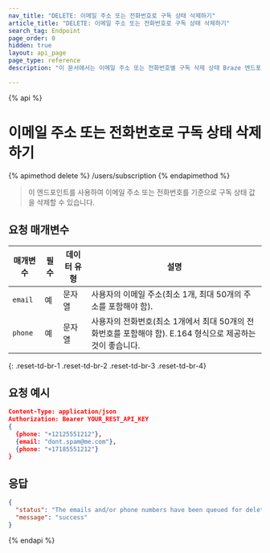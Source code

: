 ```yaml
---
nav_title: "DELETE: 이메일 주소 또는 전화번호로 구독 상태 삭제하기"
article_title: "DELETE: 이메일 주소 또는 전화번호로 구독 상태 삭제하기"
search_tag: Endpoint
page_order: 0
hidden: true
layout: api_page
page_type: reference
description: "이 문서에서는 이메일 주소 또는 전화번호별 구독 삭제 상태 Braze 엔드포인트에 대한 자세한 내용을 간략하게 설명합니다."

---
```


{% api %}
# 이메일 주소 또는 전화번호로 구독 상태 삭제하기
{% apimethod delete %}
/users/subscription
{% endapimethod %}

> 이 엔드포인트를 사용하여 이메일 주소 또는 전화번호를 기준으로 구독 상태 값을 삭제할 수 있습니다.

## 요청 매개변수

| 매개변수 | 필수 | 데이터 유형 | 설명 |
| --- | --- | --- | --- |
| `email` | 예 | 문자열 | 사용자의 이메일 주소(최소 1개, 최대 50개의 주소를 포함해야 함). |
| `phone` | 예 | 문자열 | 사용자의 전화번호(최소 1개에서 최대 50개의 전화번호를 포함해야 함). E.164 형식으로 제공하는 것이 좋습니다. |
{: .reset-td-br-1 .reset-td-br-2 .reset-td-br-3  .reset-td-br-4}

## 요청 예시

```json
Content-Type: application/json
Authorization: Bearer YOUR_REST_API_KEY
{
  {phone: "+12125551212"},
  {email: "dont.spam@me.com"},
  {phone: "+17185551212"}
}
```

## 응답

```json
{
  "status": "The emails and/or phone numbers have been queued for deletion",
  "message": "success"
}
```

{% endapi %}